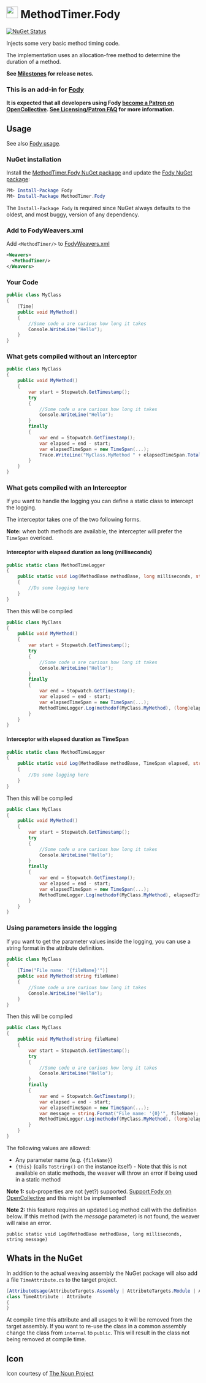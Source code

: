 # <img src="/package_icon.png" height="30px"> MethodTimer.Fody

[![NuGet Status](https://img.shields.io/nuget/v/MethodTimer.Fody.svg)](https://www.nuget.org/packages/MethodTimer.Fody/)

Injects some very basic method timing code.

The implementation uses an allocation-free method to determine the duration of a method.

**See [Milestones](../../milestones?state=closed) for release notes.**


### This is an add-in for [Fody](https://github.com/Fody/Home/)

**It is expected that all developers using Fody [become a Patron on OpenCollective](https://opencollective.com/fody/contribute/patron-3059). [See Licensing/Patron FAQ](https://github.com/Fody/Home/blob/master/pages/licensing-patron-faq.md) for more information.**


## Usage

See also [Fody usage](https://github.com/Fody/Home/blob/master/pages/usage.md).


### NuGet installation

Install the [MethodTimer.Fody NuGet package](https://nuget.org/packages/MethodTimer.Fody/) and update the [Fody NuGet package](https://nuget.org/packages/Fody/):

```powershell
PM> Install-Package Fody
PM> Install-Package MethodTimer.Fody
```

The `Install-Package Fody` is required since NuGet always defaults to the oldest, and most buggy, version of any dependency.


### Add to FodyWeavers.xml

Add `<MethodTimer/>` to [FodyWeavers.xml](https://github.com/Fody/Home/blob/master/pages/usage.md#add-fodyweaversxml)

```xml
<Weavers>
  <MethodTimer/>
</Weavers>
```


### Your Code

```csharp
public class MyClass
{
    [Time]
    public void MyMethod()
    {
        //Some code u are curious how long it takes
        Console.WriteLine("Hello");
    }
}
```


### What gets compiled without an Interceptor

```csharp
public class MyClass
{
    public void MyMethod()
    {
        var start = Stopwatch.GetTimestamp();
        try
        {
            //Some code u are curious how long it takes
            Console.WriteLine("Hello");
        }
        finally
        {
            var end = Stopwatch.GetTimestamp();
            var elapsed = end - start;
            var elapsedTimeSpan = new TimeSpan(...);
            Trace.WriteLine("MyClass.MyMethod " + elapsedTimeSpan.TotalMilliseconds + "ms");
        }
    }
}
```


### What gets compiled with an Interceptor

If you want to handle the logging you can define a static class to intercept the logging. 

The interceptor takes one of the two following forms.

**Note:** when both methods are available, the intercepter will prefer the `TimeSpan` overload.


#### Interceptor with elapsed duration as long (milliseconds) 

```csharp
public static class MethodTimeLogger
{
    public static void Log(MethodBase methodBase, long milliseconds, string message)
    {
        //Do some logging here
    }
}
```

Then this will be compiled

```csharp
public class MyClass
{
    public void MyMethod()
    {
        var start = Stopwatch.GetTimestamp();
        try
        {
            //Some code u are curious how long it takes
            Console.WriteLine("Hello");
        }
        finally
        {
            var end = Stopwatch.GetTimestamp();
            var elapsed = end - start;
            var elapsedTimeSpan = new TimeSpan(...);
            MethodTimeLogger.Log(methodof(MyClass.MyMethod), (long)elapsedTimeSpan.TotalMilliseconds);
        }
    }
}
```


#### Interceptor with elapsed duration as TimeSpan

```csharp
public static class MethodTimeLogger
{
    public static void Log(MethodBase methodBase, TimeSpan elapsed, string message)
    {
        //Do some logging here
    }
}
```

Then this will be compiled

```csharp
public class MyClass
{
    public void MyMethod()
    {
        var start = Stopwatch.GetTimestamp();
        try
        {
            //Some code u are curious how long it takes
            Console.WriteLine("Hello");
        }
        finally
        {
            var end = Stopwatch.GetTimestamp();
            var elapsed = end - start;
            var elapsedTimeSpan = new TimeSpan(...);
            MethodTimeLogger.Log(methodof(MyClass.MyMethod), elapsedTimeSpan);
        }
    }
}
```


### Using parameters inside the logging

If you want to get the parameter values inside the logging, you can use a string format in the attribute definition.

```csharp
public class MyClass
{
    [Time("File name: '{fileName}'")]
    public void MyMethod(string fileName)
    {
        //Some code u are curious how long it takes
        Console.WriteLine("Hello");
    }
}
```

Then this will be compiled

```csharp
public class MyClass
{
    public void MyMethod(string fileName)
    {
        var start = Stopwatch.GetTimestamp();
        try
        {
            //Some code u are curious how long it takes
            Console.WriteLine("Hello");
        }
        finally
        {
            var end = Stopwatch.GetTimestamp();
            var elapsed = end - start;
            var elapsedTimeSpan = new TimeSpan(...);
            var message = string.Format("File name: '{0}'", fileName);
            MethodTimeLogger.Log(methodof(MyClass.MyMethod), (long)elapsedTimeSpan.TotalMilliseconds, message);
        }
    }
}
```

The following values are allowed:

* Any parameter name (e.g. `{fileName}`)
* `{this}` (calls `ToString()` on the instance itself) - Note that this is not available on static methods, the weaver will throw an error if being used in a static method

**Note 1:** sub-properties are not (yet?) supported. [Support Fody on OpenCollective](https://opencollective.com/fody) and this might be implemented!

**Note 2:** this feature requires an updated Log method call with the definition below. If this method (with the *message* parameter) is not found, the weaver will raise an error.

```
public static void Log(MethodBase methodBase, long milliseconds, string message)
```


## Whats in the NuGet

In addition to the actual weaving assembly the NuGet package will also add a file `TimeAttribute.cs` to the target project.

```csharp
[AttributeUsage(AttributeTargets.Assembly | AttributeTargets.Module | AttributeTargets.Class | AttributeTargets.Method | AttributeTargets.Constructor,AllowMultiple = false)]
class TimeAttribute : Attribute
{
}
```

At compile time this attribute and all usages to it will be removed from the target assembly. If you want to re-use the class in a common assembly change the class from `internal` to `public`. This will result in the class not being removed at compile time.


## Icon

Icon courtesy of [The Noun Project](https://thenounproject.com)